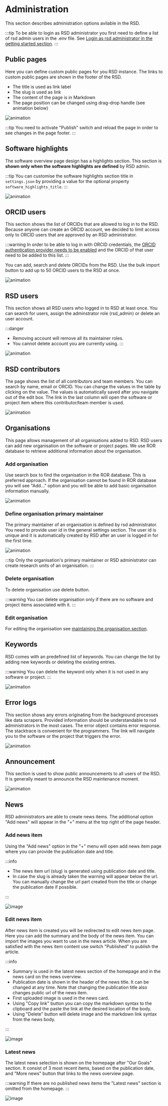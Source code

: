 # Administration

This section describes administration options avilable in the RSD.

:::tip
To be able to login as RSD administrator you first need to define a list of rsd admin users in the .env file.
See [Login as rsd administrator in the getting started section](/rsd-instance/getting-started/#login-as-rsd-adminstrator).
:::

## Public pages

Here you can define custom public pages for you RSD instance. The links to custom public pages are shown in the footer of the RSD.

- The title is used as link label
- The slug is used as link
- The content of the page is in Markdown
- The page position can be changed using drag-drop handle (see animation below)

![animation](img/admin-public-page-add.gif)

:::tip
You need to activate "Publish" switch and reload the page in order to see changes in the page footer.
:::

## Software highlights

The software overview page design has a highlights section. This section is **shown only when the software highlights are defined** by RSD admin.

:::tip
You can customise the software highlights section title in `settings.json` by providing a value for the optional property `software_highlights_title`.
:::

![animation](img/admin-software-highlights.gif)

## ORCID users

This section shows the list of ORCIDs that are allowed to log in to the RSD. Because anyone can create an ORCID account, we decided to limit access only to ORCID users that are approved by an RSD administrator.

:::warning
In order to be able to log in with ORCID credentials, the [ORCID authentication provider needs to be enabled](/rsd-instance/configurations/#enable-orcid-authentication) and the ORCID of that user need to be added to this list.
:::

You can add, search and delete ORCIDs from the RSD. Use the bulk import button to add up to 50 ORCID users to the RSD at once.

![animation](img/admin-orcid-users.gif)

## RSD users

This section shows all RSD users who logged in to RSD at least once. You can search for users, assign the adminstrator role (rsd_admin) or delete an user account.

:::danger

- Removing account will remove all its maintainer roles.
- You cannot delete account you are currently using.
  :::

![animation](img/admin-rsd-users.gif)

## RSD contributors

The page shows the list of all contributors and team members. You can search by name, email or ORCID. You can change the values in the table by clicking on the value. The values is automatically saved after you navigate out of the edit box. The link in the last column will open the software or project item where this contributor/team member is used.

![animation](img/admin-rsd-contributor.gif)

## Organisations

This page allows management of all organisations added to RSD. RSD users can add new organisation on the software or project pages. We use ROR database to retrieve additional information about the organisation.

### Add organisation

Use search box to find the organisation in the ROR database. This is preferred approach. If the organisation cannot be found in ROR database you will see "Add..." option and you will be able to add basic organisation information manually.

![animation](img/admin-add-organisation.gif)

### Define organisation primary maintainer

The primary maintainer of an organisation is defined by rsd administrator. You need to provide user id in the general settings section. The user id is unique and it is automatically created by RSD after an user is logged in for the first time.

![animation](img/organisation-maintainers-primary-invite.gif)

:::tip
Only the organisation's primary maintainer or RSD administrator can create research units of an organisation.
:::

### Delete organisation

To delete organisation use delete button.

:::warning
You can delete organisation only if there are no software and project items associated with it.
:::

### Edit organisation

For editing the organisation see [maintaining the organisation section](/users/organisation/).

## Keywords

RSD comes with an predefined list of keywords. You can change the list by adding new keywords or deleting the existing entries.

:::warning
You can delete the keyword only when it is not used in any software or project.
:::

![animation](img/admin-keywords.gif)

## Error logs

This section shows any errors originating from the background processes like data scrapers. Provided information should be understandable to rsd administrators in the most cases. The error object contains error response. The stacktrace is convenient for the programmers. The link will navigate you to the software or the project that triggers the error.

![animation](img/admin-error-logs.gif)

## Announcement

This section is used to show public announcements to all users of the RSD. It is generally meant to announce the RSD maintenance moment.

![animation](img/admin-announcement.gif)

## News

RSD administrators are able to create news items. The additional option "Add news" will appear in the "+" menu at the top right of the page header.

### Add news item

Using the "Add news" option in the "+" menu will open add news item page where you can provide the publication date and title.

:::info

- The news item url (slug) is generated using publication date and title.
- In case the slug is already taken the warning will appear below the url. You can manually change the url part created from the title or change the publication date if possible.

:::

![image](img/news-add-item.webp)

### Edit news item

After news item is created you will be redirected to edit news item page. Here you can add the summary and the body of the news item. You can import the images you want to use in the news article. When you are satisfied with the news item content use switch "Published" to publish the article.

:::info

- Summary is used in the latest news section of the homepage and in the news card on the news overview.
- Publication date is shown in the header of the news title. It can be changed at any time. Note that changing the publication title also changes public url of the news item.
- First uploaded image is used in the news card.
- Using "Copy link" button you can copy the markdown syntax to the clipboard and the paste the link at the desired location of the body.
- Using "Delete" button will delete image and the markdown link syntax from the news body.

:::

![image](img/news-edit-item.webp)

### Latest news

The latest news selection is shown on the homepage after "Our Goals" section. It consist of 3 most recent items, based on the publication date, and "More news" button that links to the news overview page.

:::warning
If there are no published news items the "Latest news" section is omitted from the homepage.
:::

![image](img/homepage-latest-news.webp)
